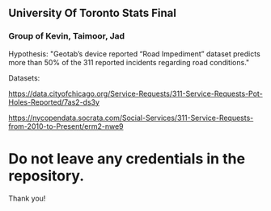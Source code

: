 ## University Of Toronto Stats Final
### Group of Kevin, Taimoor, Jad

Hypothesis:
"Geotab’s device reported “Road Impediment” dataset predicts more than 50% of the 311 reported incidents regarding road conditions."

Datasets:

https://data.cityofchicago.org/Service-Requests/311-Service-Requests-Pot-Holes-Reported/7as2-ds3y

https://nycopendata.socrata.com/Social-Services/311-Service-Requests-from-2010-to-Present/erm2-nwe9

# Do not leave any credentials in the repository.

Thank you!
